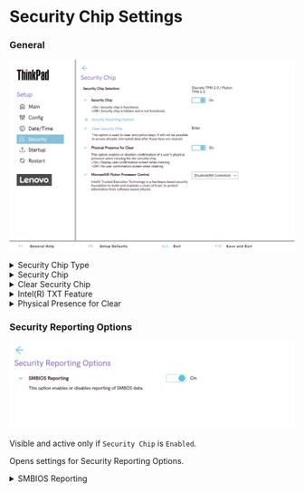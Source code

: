 # Security Chip Settings #

### General ###

![](./img/tp_securitychip.png)

<details><summary>Security Chip Type</summary>

Shows the security chip type.

View-only.

For some AMD and Qualcomm models, the TPM can be switched from the default discrete TPM chip to the Microsoft Pluton security processor.

!> If a device registered with Autopilot is switched from discrete TPM to Pluton, it will no longer be recognized by the Autopilot service. An administrator will need to manually register the device again after switching to Pluton to enable Autopilot again.

[Available via standard Windows commands](https://docs.microsoft.com/en-us/powershell/module/trustedplatformmodule/?view=windowsserver2019-ps&preserve-view=true&viewFallbackFrom=win10-ps)

</details>

<details><summary>Security Chip</summary>

Whether to enable security chip functionality.

Possible options:

1.	**On** - Default.
2.	Off - security chip is hidden and is not functional.

?>  If shows `MFG Mode` (manufacturing mode), then TPM (Trusted Platform Module) must be provisioned correctly. If this occurs on a ship-level system, please contact Lenovo Support for assistance.

| WMI Setting name | Values | Locked by SVP | AMD/Intel |
|:---|:---|:---|:---|
| SecurityChip | Active, Inactive, Disable, Enable | Yes | Both |

</details>

<details><summary>Clear Security Chip</summary>

Visible and active only if Security Chip` is `Enabled`.

This option is used to clear encryption keys.

!>  It will not be possible to access already encrypted data after these keys are cleared.

?> The option requires additional confirmation for clearing the keys.

Available via standard Windows commands: [Clear-Tpm](https://docs.microsoft.com/en-us/powershell/module/trustedplatformmodule/clear-tpm?view=windowsserver2019-ps)

</details>

<details><summary>Intel(R) TXT Feature</summary>

Visible and active only if Security Chip` is `Enabled`.

?> Intel (R) Trusted Execution Technology is a hardware-based security foundation to build and maintain a chain of trust, to protect information from software-based attacks.

Possible options:

1.	On
2.	**Off** – Default.

| WMI Setting name | Values | Locked by SVP | AMD/Intel |
|:---|:---|:---|:---|
| TXTFeature | Disable, Enable | Yes | Intel |

</details>

<details><summary>Physical Presence for Clear</summary>

Whether to require confirmation of a user`s physical presence when clearing the security chip.

!>  It is possible to change the value from Enable to Disable only when Supervisor Password exists, because it is required to confirm the action.

Possible options:

1.	**On** - Default.
2.	Off

| WMI Setting name | Values | Locked by SVP | AMD/Intel |
|:---|:---|:---|:---|
| PhysicalPresenceForTpmClear  | Disable, Enable | Yes | Both |

</details>

### Security Reporting Options ###

![](./img/tp_securityreportingoptions.png)

Visible and active only if `Security Chip` is `Enabled`.

Opens settings for Security Reporting Options.

<details><summary>SMBIOS Reporting</summary>

Whether to enable reporting of SMBIOS data.

?> Changes to corresponding UEFI BIOS data are logged in a location, (PCR1, defined in the TCG standards), which other authorized programs can monitor, read, and analyze. 

Possible options:

1.	**On** - Default.
2.	Off

</details>
